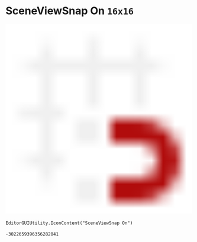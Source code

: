 # SceneViewSnap On `16x16`
<img src="/img/SceneViewSnap%20On.png" width=512 height=512>

``` CSharp
EditorGUIUtility.IconContent("SceneViewSnap On")
```
```
-3022659396356282041
```
